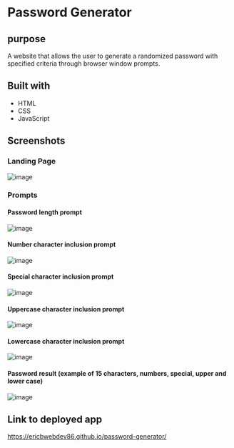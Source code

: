 # Password Generator

## purpose
A website that allows the user to generate a randomized password with specified criteria through browser window prompts.

## Built with
* HTML
* CSS
* JavaScript

## Screenshots
### Landing Page
![image](https://user-images.githubusercontent.com/87142377/145694982-53fff7b9-92af-486a-a65f-6b209b93e9ec.png)

### Prompts
#### Password length prompt
![image](https://user-images.githubusercontent.com/87142377/145695142-c5a964d0-6065-4ff4-9e09-e8d6949f2d08.png)

#### Number character inclusion prompt
![image](https://user-images.githubusercontent.com/87142377/145695084-0364cac7-575f-48cf-90d3-b47d93a1957c.png)

#### Special character inclusion prompt
![image](https://user-images.githubusercontent.com/87142377/145695188-542258f7-fc85-48ed-af43-dcf04e82ad7b.png)

#### Uppercase character inclusion prompt
![image](https://user-images.githubusercontent.com/87142377/145695207-0ef90506-2ea4-4b02-992b-93e4f23559fd.png)

#### Lowercase character inclusion prompt
![image](https://user-images.githubusercontent.com/87142377/145695217-6c21cc50-ba9f-42bc-8dc4-2327153754f1.png)

#### Password result (example of 15 characters, numbers, special, upper and lower case)
![image](https://user-images.githubusercontent.com/87142377/145695249-f57ea7ee-c85f-4b08-b1b5-dcb094479d2b.png)

## Link to deployed app
https://ericbwebdev86.github.io/password-generator/